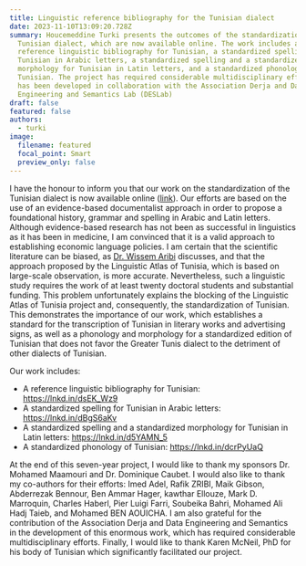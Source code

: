 ```yaml
---
title: Linguistic reference bibliography for the Tunisian dialect
date: 2023-11-10T13:09:20.728Z
summary: Houcemeddine Turki presents the outcomes of the standardization of the
  Tunisian dialect, which are now available online. The work includes a
  reference linguistic bibliography for Tunisian, a standardized spelling for
  Tunisian in Arabic letters, a standardized spelling and a standardized
  morphology for Tunisian in Latin letters, and a standardized phonology of
  Tunisian. The project has required considerable multidisciplinary efforts and
  has been developed in collaboration with the Association Derja and Data
  Engineering and Semantics Lab (DESLab)
draft: false
featured: false
authors:
  - turki
image:
  filename: featured
  focal_point: Smart
  preview_only: false
---
```

I have the honour to inform you that our work on the standardization of the Tunisian dialect is now available online ([link](https://papers.ssrn.com/sol3/papers.cfm?abstract_id=4587899)). Our efforts are based on the use of an evidence-based documentalist approach in order to propose a foundational history, grammar and spelling in Arabic and Latin letters. Although evidence-based research has not been as successful in linguistics as it has been in medicine, I am convinced that it is a valid approach to establishing economic language policies. I am certain that the scientific literature can be biased, as [Dr. Wissem Aribi](https://www.linkedin.com/in/ACoAADSBbpABGOH2eK3k0VAn08-DebFqFIvS3zo?lipi=urn%3Ali%3Apage%3Ad_flagship3_detail_base%3B5RY7I6VnTOOuWnJyRSTYaA%3D%3D) discusses, and that the approach proposed by the Linguistic Atlas of Tunisia, which is based on large-scale observation, is more accurate. Nevertheless, such a linguistic study requires the work of at least twenty doctoral students and substantial funding. This problem unfortunately explains the blocking of the Linguistic Atlas of Tunisia project and, consequently, the standardization of Tunisian. This demonstrates the importance of our work, which establishes a standard for the transcription of Tunisian in literary works and advertising signs, as well as a phonology and morphology for a standardized edition of Tunisian that does not favor the Greater Tunis dialect to the detriment of other dialects of Tunisian.

Our work includes:
- A reference linguistic bibliography for Tunisian: https://lnkd.in/dsEK_Wz9
- A standardized spelling for Tunisian in Arabic letters: https://lnkd.in/dBgS6aKv
- A standardized spelling and a standardized morphology for Tunisian in Latin letters: https://lnkd.in/d5YAMN_5
- A standardized phonology of Tunisian: https://lnkd.in/dcrPyUaQ

At the end of this seven-year project, I would like to thank my sponsors Dr. Mohamed Maamouri and Dr. Dominique Caubet. I would also like to thank my co-authors for their efforts: Imed Adel, Rafik ZRIBI, Maik Gibson, Abderrezak Bennour, Ben Ammar Hager, kawthar Ellouze, Mark D. Marroquin, Charles Haberl, Pier Luigi Farri, Soubeika Bahri, Mohamed Ali Hadj Taieb, and Mohamed BEN AOUICHA. I am also grateful for the contribution of the Association Derja and Data Engineering and Semantics in the development of this enormous work, which has required considerable multidisciplinary efforts. Finally, I would like to thank Karen McNeil, PhD for his body of Tunisian which significantly facilitated our project.